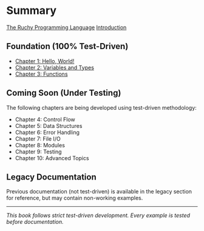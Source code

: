 # Summary

[The Ruchy Programming Language](title-page.md)
[Introduction](introduction-tdd.md)

## Foundation (100% Test-Driven)

- [Chapter 1: Hello, World!](ch01-02-hello-world-tdd.md)
- [Chapter 2: Variables and Types](ch02-00-variables-types-tdd.md)
- [Chapter 3: Functions](ch03-00-functions-tdd.md)

## Coming Soon (Under Testing)

The following chapters are being developed using test-driven methodology:

- Chapter 4: Control Flow
- Chapter 5: Data Structures
- Chapter 6: Error Handling
- Chapter 7: File I/O
- Chapter 8: Modules
- Chapter 9: Testing
- Chapter 10: Advanced Topics

## Legacy Documentation

Previous documentation (not test-driven) is available in the legacy section for reference, but may contain non-working examples.

---

*This book follows strict test-driven development. Every example is tested before documentation.*